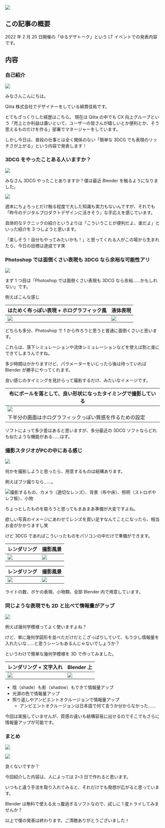 <!--
title:   [LTスライド&原稿]簡単にできる範囲でも十分！3DCGでグラフィックの表現力が上がる！
tags:    3DCG,Blender,Design,デザイン
id:      24284d217ccdccaf65c2
private: false
-->
![](https://qiita-image-store.s3.ap-northeast-1.amazonaws.com/0/214677/0ed1139e-e4bc-f985-308a-3efeadb4becc.png)

## この記事の概要

2022 年 2 月 20 日開催の「ゆるデザトーク」という LT イベントでの発表内容です。

## 内容

### 自己紹介

![](https://qiita-image-store.s3.ap-northeast-1.amazonaws.com/0/214677/953f3fe2-0c96-29ba-56ff-394ac76cd59e.png)

みなさんこんにちは。

Qiita 株式会社でデザイナーをしている綿貫佳祐です。

とてもざっくりした経歴はこちら。
現在は Qiita の中でも CX 向上グループという「売上とか利益は置いといて、ユーザーの皆さんが嬉しいとか便利とか、そう思えるものだけを作る」部署でマネージャーをしています。

しかし今日は、普段の仕事とは全く関係のない「簡単な 3DCG でも表現のリッチさが上がる」という内容で発表します！

### 3DCG をやったことある人いますか？

![](https://qiita-image-store.s3.ap-northeast-1.amazonaws.com/0/214677/6e161914-a1d2-dc03-6f31-bca02e074e5d.png)

みなさん 3DCG やったことありますか？僕は最近 Blender を触るようになりました。

![](https://qiita-image-store.s3.ap-northeast-1.amazonaws.com/0/214677/e0d2eb98-77ea-59de-a083-0d6d2228597b.png)

週末にちょろっとだけ触る程度で大した知識も実力もないんですが、それでも「昨今のデジタルプロダクトデザインに活きそう」な手応えを感じています。

具体的なテクニックの紹介というよりは「こういうことが便利だよ、楽だよ」といった紹介を 3 つしようと思います。

「楽しそう！自分もやってみたいかも！」と思ってくれる人がこの場から生まれたら、今日の目標は達成です笑

### Photoshop では面倒くさい表現も 3DCG なら余裕な可能性アリ

![](https://qiita-image-store.s3.ap-northeast-1.amazonaws.com/0/214677/103bcaec-f71f-598b-7d04-1def2c2ca201.png)

まず 1 つ目は「Photoshop では面倒くさい表現も 3DCG なら余裕……かもしれない」です。

例えばこんな感じ

| はためく布っぽい表現 + ホログラフィック風 | 液体表現 |
| --- | --------------------------------------------- |
| ![](https://qiita-image-store.s3.ap-northeast-1.amazonaws.com/0/214677/504ac4e7-d4f3-6f35-f5f2-6dd83cd0598a.jpeg) | ![](https://qiita-image-store.s3.ap-northeast-1.amazonaws.com/0/214677/254acfe1-6d44-2edf-e6bd-6d8c25a19725.png) |

どちらも多分、Photoshop で 1 から作ろうと思うと普通に面倒くさいと思います。

これらは、落下シミュレーションや流体シミュレーションなどを使えば割と楽にできてしまうんですね。

多少時間はかかりますけど、パラメーターをいじったら後は待っていれば Blender が勝手にやってくれます。

良い感じのタイミングを見計らって撮影するだけ、みたいなイメージです。

| 布にボールを落として、良い形状になったタイミングで撮影している |
| --- |
| ![](https://qiita-image-store.s3.ap-northeast-1.amazonaws.com/0/214677/bdb2d737-c9b0-f237-bb70-961ee110296a.png) |
| 下半分の画面はホログラフィックっぽい質感を作るための設定 |

ソフトによって多少差はあると思いますが、多分最近の 3DCG ソフトならどれも似たような機能がある……はず。

### 撮影スタジオがPCの中にある感じ

![](https://qiita-image-store.s3.ap-northeast-1.amazonaws.com/0/214677/57d261f7-d77a-7180-9e3f-79f48a7c3b62.png)

何かを撮影しようと思ったら、用意するものは結構あります。

例えばブツ撮りなら……。

![撮影するもの、カメラ（適切なレンズ）、背景（布や床）、照明（ストロボやレフ板）、小物](https://qiita-image-store.s3.ap-northeast-1.amazonaws.com/0/214677/3041c723-3c01-c35e-6c70-2238d5eb44c1.png)

ちょっとしたものを取ろうと思ってもまあまあ準備が大変ですよね。

欲しい写真のイメージにあわせてレンズを買い足すなんてことになったら、相当お金がかかりますし笑

けど 3DCG であればこういったものをパソコンの中だけで準備ができます。

| レンダリング | 撮影風景 |
| --- | --- |
| ![](https://qiita-image-store.s3.ap-northeast-1.amazonaws.com/0/214677/38e23cdd-be23-dcf6-cfa8-1f3e33bbffd2.jpeg) | ![](https://qiita-image-store.s3.ap-northeast-1.amazonaws.com/0/214677/c152ecc5-218f-e748-4fde-a4cfa8fda318.png) |

| レンダリング | 撮影風景 |
| --- | --- |
| ![](https://qiita-image-store.s3.ap-northeast-1.amazonaws.com/0/214677/0680cb15-234e-e757-7dfd-d5c01fd7d151.jpeg) | ![](https://qiita-image-store.s3.ap-northeast-1.amazonaws.com/0/214677/bfcbd99d-2004-2178-e6fb-638b047a8246.png) |

ライトの数、ボケの表現、小物類、全部 Blender 内で用意しています。

### 同じような表現でも 2D と比べて情報量がアップ

![](https://qiita-image-store.s3.ap-northeast-1.amazonaws.com/0/214677/06ce18cf-6dd4-c13c-0c96-d3c04bda310f.png)

例えば幾何学模様ってよく使いますよね？

けど、単に幾何学図形を並べただけだとこざっぱりしていて、もう少し情報量を入れたいな……と思うシーンもあるんじゃないでしょうか？

というわけで簡単な幾何学模様を 3D で作ってみました。

| レンダリング + 文字入れ | Blender 上 |
| --- | -------------------------------------------------------- |
| ![](https://qiita-image-store.s3.ap-northeast-1.amazonaws.com/0/214677/d827db68-2ec5-39f8-da48-7991c91661af.jpeg) | ![](https://qiita-image-store.s3.ap-northeast-1.amazonaws.com/0/214677/ee2a8611-d7ce-69f9-8a96-2cc006710cc0.png) |

- 陰（shade）も影（shadow）もできて情報量アップ
- 光源の色で情報量アップ
- 照り返しやアンビエントオクルージョンで情報量アップ
  - アンビエントオクルージョンは日本語で何て言うか分からなかった……

今回は実施していませんが、質感の違いも結構容易に出せるのでそこでもさらに情報量アップが可能です。

### まとめ

![](https://qiita-image-store.s3.ap-northeast-1.amazonaws.com/0/214677/00d9f2a5-0c69-c2ae-f4c6-25f17ab77f96.png)

![](https://qiita-image-store.s3.ap-northeast-1.amazonaws.com/0/214677/4d81f3ce-32a0-7505-66fa-16041cc879e7.png)

良くないですか？

今回紹介した内容は、人によっては 2~3 日で作れると思います。

いつもと違う手法を取り入れてみると、それだけでも発想が広がると思っています。

Blender は無料で使える太っ腹過ぎるソフトなので、試しに 1 度トライしてみませんか？

以上で僕の発表は終わります。ご清聴ありがとうございました！